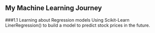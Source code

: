 ## My Machine Learning Journey

###1.1 Learning about Regression models
Using Scikit-Learn LinerRegression() to build a model to predict stock prices in the future.